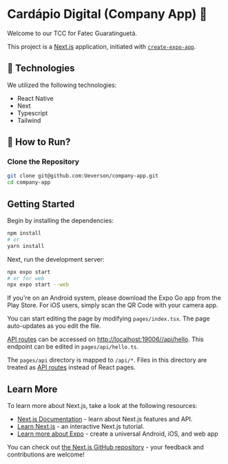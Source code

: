 # Cardápio Digital (Company App) 🍔

Welcome to our TCC for Fatec Guaratinguetá.

This project is a [Next.js](https://nextjs.org/) application, initiated with [`create-expo-app`](https://docs.expo.dev/get-started/installation/).

## 🚀 Technologies

We utilized the following technologies:

- React Native
- Next
- Typescript
- Tailwind

## 🔖 How to Run?

### Clone the Repository

```sh
git clone git@github.com:Ueverson/company-app.git
cd company-app
```

## Getting Started

Begin by installing the dependencies:

```bash
npm install
# or
yarn install
```

Next, run the development server:

```bash
npx expo start
# or for web
npx expo start --web
```

If you're on an Android system, please download the Expo Go app from the Play Store. For iOS users, simply scan the QR Code with your camera app.

You can start editing the page by modifying `pages/index.tsx`. The page auto-updates as you edit the file.

[API routes](https://nextjs.org/docs/api-routes/introduction) can be accessed on [http://localhost:19006//api/hello](http://localhost:19006//api/hello). This endpoint can be edited in `pages/api/hello.ts`.

The `pages/api` directory is mapped to `/api/*`. Files in this directory are treated as [API routes](https://nextjs.org/docs/api-routes/introduction) instead of React pages.

## Learn More

To learn more about Next.js, take a look at the following resources:

- [Next.js Documentation](https://nextjs.org/docs) - learn about Next.js features and API.
- [Learn Next.js](https://nextjs.org/learn) - an interactive Next.js tutorial.
- [Learn more about Expo](https://docs.expo.dev/) - create a universal Android, iOS, and web app

You can check out [the Next.js GitHub repository](https://github.com/vercel/next.js/) - your feedback and contributions are welcome!